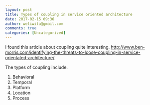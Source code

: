 ```yaml
---
layout: post
title: Types of coupling in service oriented architecture
date: 2017-02-15 09:36
author: weliwita@gmail.com
comments: true
categories: [Uncategorized]
---
```

I found this article about coupling quite interesting.
<a href="http://www.ben-morris.com/identifying-the-threats-to-loose-coupling-in-service-orientated-architecture/">http://www.ben-morris.com/identifying-the-threats-to-loose-coupling-in-service-orientated-architecture/</a>

The types of coupling include.
<ol>
 	<li>Behavioral</li>
 	<li>Temporal</li>
 	<li>Platform</li>
 	<li>Location</li>
 	<li>Process</li>
</ol>
